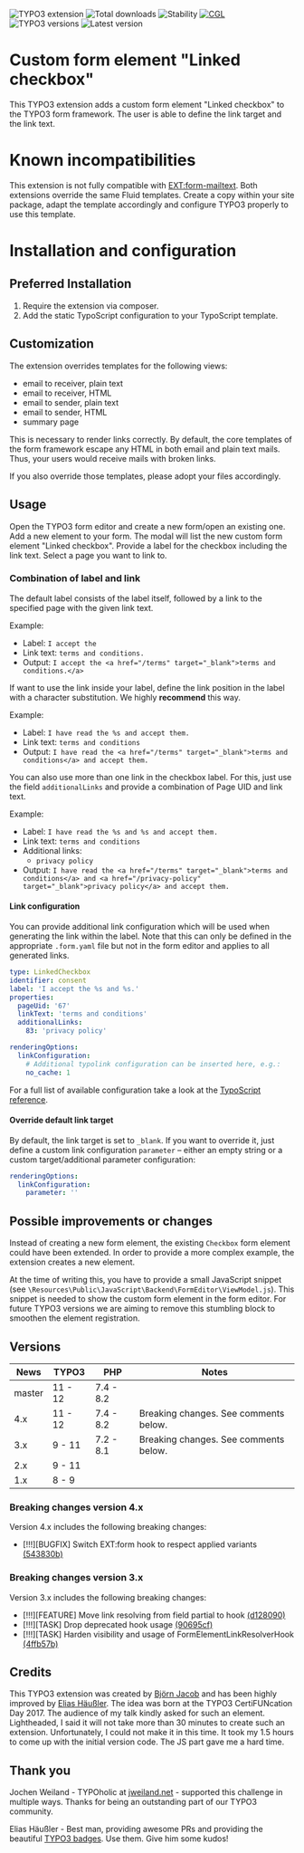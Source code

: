 <!-- Generated with 🧡 at typo3-badges.dev -->
![TYPO3 extension](https://typo3-badges.dev/badge/form_element_linked_checkbox/extension/shields.svg)
![Total downloads](https://typo3-badges.dev/badge/form_element_linked_checkbox/downloads/shields.svg)
![Stability](https://typo3-badges.dev/badge/form_element_linked_checkbox/stability/shields.svg)
[![CGL](https://github.com/tritum/form_element_linked_checkbox/actions/workflows/cgl.yaml/badge.svg)](https://github.com/tritum/form_element_linked_checkbox/actions/workflows/cgl.yaml)
![TYPO3 versions](https://typo3-badges.dev/badge/form_element_linked_checkbox/typo3/shields.svg)
![Latest version](https://typo3-badges.dev/badge/form_element_linked_checkbox/version/shields.svg)

# Custom form element "Linked checkbox"

This TYPO3 extension adds a custom form element "Linked checkbox" to the
TYPO3 form framework. The user is able to define the link target and the
link text.

# Known incompatibilities

This extension is not fully compatible with [EXT:form-mailtext](https://github.com/kitzberger/form-mailtext).
Both extensions override the same Fluid templates. Create a copy within your
site package, adapt the template accordingly and configure TYPO3 properly to
use this template.

# Installation and configuration

## Preferred Installation

1. Require the extension via composer.
2. Add the static TypoScript configuration to your TypoScript template.

## Customization

The extension overrides templates for the following views:
* email to receiver, plain text
* email to receiver, HTML
* email to sender, plain text
* email to sender, HTML
* summary page

This is necessary to render links correctly. By default, the core templates
of the form framework escape any HTML in both email and plain text mails.
Thus, your users would receive mails with broken links.

If you also override those templates, please adopt your files accordingly.

## Usage

Open the TYPO3 form editor and create a new form/open an existing one. Add
a new element to your form. The modal will list the new custom form element
"Linked checkbox". Provide a label for the checkbox including the link text.
Select a page you want to link to.

### Combination of label and link

The default label consists of the label itself, followed by a link to the
specified page with the given link text.

Example:

* Label: `I accept the `
* Link text: `terms and conditions.`
* Output: `I accept the <a href="/terms" target="_blank">terms and conditions.</a>`

If want to use the link inside your label, define the link position
in the label with a character substitution. We highly **recommend** this way.

Example:

* Label: `I have read the %s and accept them.`
* Link text: `terms and conditions`
* Output: `I have read the <a href="/terms" target="_blank">terms and conditions</a> and accept them.`

You can also use more than one link in the checkbox label. For this, just
use the field `additionalLinks` and provide a combination of Page UID and
link text.

Example:

* Label: `I have read the %s and %s and accept them.`
* Link text: `terms and conditions`
* Additional links:
  - `privacy policy`
* Output: `I have read the <a href="/terms" target="_blank">terms and conditions</a> and <a href="/privacy-policy" target="_blank">privacy policy</a> and accept them.`

#### Link configuration

You can provide additional link configuration which will be used when
generating the link within the label. Note that this can only be defined
in the appropriate `.form.yaml` file but not in the form editor and
applies to all generated links.

```yaml
type: LinkedCheckbox
identifier: consent
label: 'I accept the %s and %s.'
properties:
  pageUid: '67'
  linkText: 'terms and conditions'
  additionalLinks:
    83: 'privacy policy'

renderingOptions:
  linkConfiguration:
    # Additional typolink configuration can be inserted here, e.g.:
    no_cache: 1
```

For a full list of available configuration take a look at the
[TypoScript reference](https://docs.typo3.org/m/typo3/reference-typoscript/master/en-us/Functions/Typolink.html).

#### Override default link target

By default, the link target is set to `_blank`. If you want to override it,
just define a custom link configuration `parameter` – either an empty string
or a custom target/additional parameter configuration:

```yaml
renderingOptions:
  linkConfiguration:
    parameter: ''
```

## Possible improvements or changes

Instead of creating a new form element, the existing `Checkbox` form element
could have been extended. In order to provide a more complex example, the
extension creates a new element.

At the time of writing this, you have to provide a small JavaScript snippet
(see `\Resources\Public\JavaScript\Backend\FormEditor\ViewModel.js`). This
snippet is needed to show the custom form element in the form editor. For
future TYPO3 versions we are aiming to remove this stumbling block to smoothen
the element registration.

## Versions

| News   | TYPO3   | PHP       | Notes                                 |
|--------|---------|-----------|---------------------------------------|
| master | 11 - 12 | 7.4 - 8.2 |                                       |
| 4.x    | 11 - 12 | 7.4 - 8.2 | Breaking changes. See comments below. |
| 3.x    | 9 - 11  | 7.2 - 8.1 | Breaking changes. See comments below. |
| 2.x    | 9 - 11  |           |                                       |
| 1.x    | 8 - 9   |           |                                       |

### Breaking changes version 4.x

Version 4.x includes the following breaking changes:
* [!!!][BUGFIX] Switch EXT:form hook to respect applied variants [(543830b)](https://github.com/tritum/form_element_linked_checkbox/commit/543830b3176220b39ea6c5128520b015c65176b9)

### Breaking changes version 3.x

Version 3.x includes the following breaking changes:
* [!!!][FEATURE] Move link resolving from field partial to hook [(d128090)](https://github.com/tritum/form_element_linked_checkbox/commit/d12809029fd1415e765db323f840c04fdd10e1f2)
* [!!!][TASK] Drop deprecated hook usage [(90695cf)](https://github.com/tritum/form_element_linked_checkbox/commit/90695cfcdec97a317cea5e3d20fda387700a37cc)
* [!!!][TASK] Harden visibility and usage of FormElementLinkResolverHook [(4ffb57b)](https://github.com/tritum/form_element_linked_checkbox/commit/4ffb57bc81bf45b7aa28d582aea3e3d7a608dd08)

## Credits

This TYPO3 extension was created by [Björn Jacob](https://www.tritum.de) and has
been highly improved by [Elias Häußler](https://haeussler.dev/). The idea was born
at the TYPO3 CertiFUNcation Day 2017. The audience of my talk kindly asked for
such an element. Lightheaded, I said it will not take more than 30 minutes to
create such an extension. Unfortunately, I could not make it in this time.
It took my 1.5 hours to come up with the initial version code.
The JS part gave me a hard time.

## Thank you

Jochen Weiland - TYPOholic at [jweiland.net](https://jweiland.net) - supported this
challenge in multiple ways. Thanks for being an outstanding part of our
TYPO3 community.

Elias Häußler - Best man, providing awesome PRs and providing the beautiful [TYPO3 badges](https://typo3-badges.dev). Use them. Give him some kudos!
